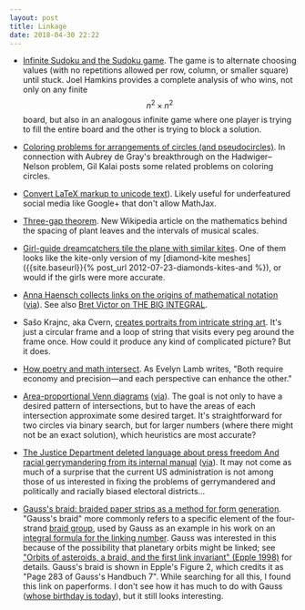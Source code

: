 ```yaml
---
layout: post
title: Linkage
date: 2018-04-30 22:22
---
```

* [Infinite Sudoku and the Sudoku game](http://jdh.hamkins.org/infinite-sudoku-and-the-sudoku-game/). The game is to alternate choosing values (with no repetitions allowed per row, column, or smaller square) until stuck. Joel Hamkins provides a complete analysis of who wins, not only on any finite $$n^2\times n^2$$ board, but also in an analogous infinite game where one player is trying to fill the entire board and the other is trying to block a solution.

* [Coloring problems for arrangements of circles (and pseudocircles)](https://gilkalai.wordpress.com/2018/04/13/coloring-problems-for-arrangements-of-circles-and-pseudocircles/). In connection with Aubrey de Gray's breakthrough on the Hadwiger–Nelson problem, Gil Kalai posts some related problems on coloring circles.

* [Convert LaTeX markup to unicode text](https://web.archive.org/web/20180519062327/https://plus.google.com/100003628603413742554/posts/MycSn8VjKVe)). Likely useful for underfeatured social media like Google+ that don't allow MathJax.

* [Three-gap theorem](https://en.wikipedia.org/wiki/Three-gap_theorem). New Wikipedia article on the mathematics behind the spacing of plant leaves and the intervals of musical scales.

* [Girl-guide dreamcatchers tile the plane with similar kites](https://web.archive.org/web/20190210063948/https://plus.google.com/+TimHutton/posts/4QWhKWtp2r6). One of them looks like the kite-only version of my [diamond-kite meshes]({{site.baseurl}}{% post_url 2012-07-23-diamonds-kites-and %}), or would if the girls were more accurate.

* [Anna Haensch collects links on the origins of mathematical notation](http://bit.ly/2JC8EAP) ([via](https://web.archive.org/web/20190210063908/https://plus.google.com/+AmsOrg/posts/bLBaUtgiPBS)). See also [Bret Victor on THE BIG INTEGRAL](https://twitter.com/worrydream/status/773757030364352512).

* Sašo Krajnc, aka Cvern, [creates portraits from intricate string art](https://boingboing.net/2018/04/24/artist-creates-portraits-from.html). It's just a circular frame and a loop of string that visits every peg around the frame once. How could it produce any kind of complicated picture? But it does.

* [How poetry and math intersect](https://www.smithsonianmag.com/science-nature/how-poetry-and-math-intersect-180968869/). As Evelyn Lamb writes, "Both require economy and precision—and each perspective can enhance the other."

* [Area-proportional Venn diagrams](https://www.benfrederickson.com/better-venn-diagrams/) ([via](https://news.ycombinator.com/item?id=16838890)). The goal is not only to have a desired pattern of intersections, but to have the areas of each intersection approximate some desired target. It's straightforward for two circles via binary search, but for larger numbers (where there might not be an exact solution), which heuristics are most accurate?

* [The Justice Department deleted language about press freedom And racial gerrymandering from its internal manual](https://www.buzzfeed.com/zoetillman/the-justice-department-deleted-language-about-press-freedom) ([via](https://www.metafilter.com/173805/the-great-wolf-Fenris-rose-from-the-deep#7388217)). It may not come as much of a surprise that the current US administration is not among those of us interested in fixing the problems of gerrymandered and politically and racially biased electoral districts...

* [Gauss's braid: braided paper strips as a method for form generation](http://oujifei.com/gauss-braid/). "Gauss's braid" more commonly refers to a specific element of the four-strand [braid group](https://en.wikipedia.org/wiki/Braid_group), used by Gauss as an example in his work on an [integral formula for the linking number](https://en.wikipedia.org/wiki/Linking_number#Gauss's_integral_definition). Gauss was interested in this because of the possibility that planetary orbits might be linked; see ["Orbits of asteroids, a braid, and the first link invariant" (Epple 1998)](https://doi.org/10.1007/BF03024400) for details. Gauss's braid is shown in Epple's Figure 2, which credits it as "Page 283 of Gauss's Handbuch 7". While searching for all this, I found this link on paperforms. I don't see how it has much to do with Gauss ([whose birthday is today](https://www.google.com/doodles/johann-carl-friedrich-gaus-241st-birthday)), but it still looks interesting.
